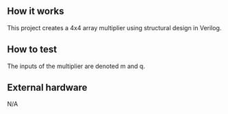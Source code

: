 <!---

This file is used to generate your project datasheet. Please fill in the information below and delete any unused
sections.

You can also include images in this folder and reference them in the markdown. Each image must be less than
512 kb in size, and the combined size of all images must be less than 1 MB.
-->

## How it works

This project creates a 4x4 array multiplier using structural design in Verilog.

## How to test

The inputs of the multiplier are denoted m and q.

## External hardware

N/A
